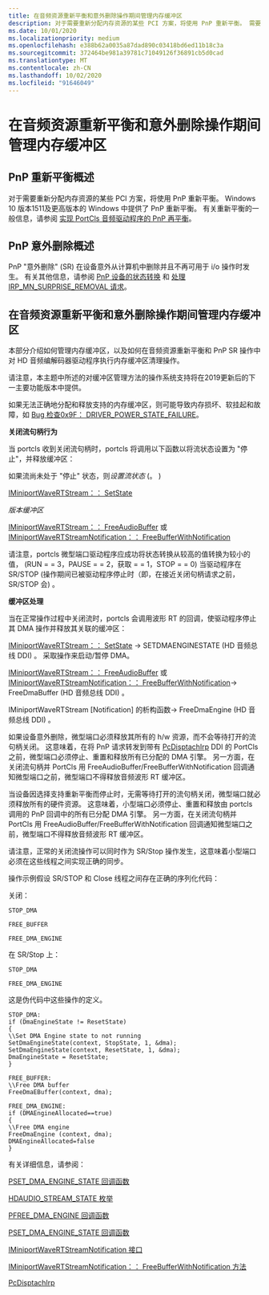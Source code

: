 ```yaml
---
title: 在音频资源重新平衡和意外删除操作期间管理内存缓冲区
description: 对于需要重新分配内存资源的某些 PCI 方案，将使用 PnP 重新平衡。 需要正确管理内存缓冲区以避免出现问题。
ms.date: 10/01/2020
ms.localizationpriority: medium
ms.openlocfilehash: e388b62a0035a87dad890c03418bd6ed11b18c3a
ms.sourcegitcommit: 372464be981a39781c71049126f36891cb5d0cad
ms.translationtype: MT
ms.contentlocale: zh-CN
ms.lasthandoff: 10/02/2020
ms.locfileid: "91646049"
---
```

# <a name="managing-memory-buffers-during-audio-resource-rebalance-and-surprise-removal-operations"></a>在音频资源重新平衡和意外删除操作期间管理内存缓冲区

## <a name="pnp-rebalance-overview"></a>PnP 重新平衡概述

对于需要重新分配内存资源的某些 PCI 方案，将使用 PnP 重新平衡。 Windows 10 版本1511及更高版本的 Windows 中提供了 PnP 重新平衡。 有关重新平衡的一般信息，请参阅 [实现 PortCls 音频驱动程序的 PnP 再平衡](implement-pnp-rebalance-for-portcls-audio-drivers.md)。

## <a name="pnp-surprise-removal-overview"></a>PnP 意外删除概述

PnP "意外删除" (SR) 在设备意外从计算机中删除并且不再可用于 i/o 操作时发生。 有关其他信息，请参阅 [PnP 设备的状态转换](../kernel/state-transitions-for-pnp-devices.md) 和 [处理 IRP_MN_SURPRISE_REMOVAL 请求](../kernel/handling-an-irp-mn-surprise-removal-request.md)。

## <a name="managing-memory-buffers-during-audio-resource-rebalance-and-surprise-removal-operations"></a>在音频资源重新平衡和意外删除操作期间管理内存缓冲区

本部分介绍如何管理内存缓冲区，以及如何在音频资源重新平衡和 PnP SR 操作中对 HD 音频编解码器驱动程序执行内存缓冲区清理操作。

请注意，本主题中所述的对缓冲区管理方法的操作系统支持将在2019更新后的下一主要功能版本中提供。

如果无法正确地分配和释放支持的内存缓冲区，则可能导致内存损坏、软挂起和故障，如 [Bug 检查0x9F： DRIVER_POWER_STATE_FAILURE](../debugger/bug-check-0x9f--driver-power-state-failure.md)。


**关闭流句柄行为**

当 portcls 收到关闭流句柄时，portcls 将调用以下函数以将流状态设置为 "停止"，并释放缓冲区：

如果流尚未处于 "停止" 状态，则*设置流状态* (。 ) 

[IMiniportWaveRTStream：： SetState](/windows-hardware/drivers/ddi/portcls/nf-portcls-iminiportwavertstream-setstate)

*版本缓冲区*  

[IMiniportWaveRTStream：： FreeAudioBuffer](/windows-hardware/drivers/ddi/portcls/nf-portcls-iminiportwavertstream-freeaudiobuffer) 或 [IMiniportWaveRTStreamNotification：： FreeBufferWithNotification](/windows-hardware/drivers/ddi/portcls/nf-portcls-iminiportwavertstreamnotification-freebufferwithnotification)

请注意，portcls 微型端口驱动程序应成功将状态转换从较高的值转换为较小的值， (RUN = = 3，PAUSE = = 2，获取 = = 1，STOP = = 0) 当驱动程序在 SR/STOP (操作期间已被驱动程序停止时（即，在接近关闭句柄请求之前，SR/STOP 会) 。

**缓冲区处理**

当在正常操作过程中关闭流时，portcls 会调用波形 RT 的回调，使驱动程序停止其 DMA 操作并释放其关联的缓冲区：

[IMiniportWaveRTStream：： SetState](/windows-hardware/drivers/ddi/portcls/nf-portcls-iminiportwavertstream-setstate) -> SETDMAENGINESTATE (HD 音频总线 DDI) 。 采取操作来启动/暂停 DMA。

[IMiniportWaveRTStream：： FreeAudioBuffer](/windows-hardware/drivers/ddi/portcls/nf-portcls-iminiportwavertstream-freeaudiobuffer) 或 [IMiniportWaveRTStreamNotification：： FreeBufferWithNotification](/windows-hardware/drivers/ddi/portcls/nf-portcls-iminiportwavertstreamnotification-freebufferwithnotification)-> FreeDmaBuffer (HD 音频总线 DDI) 。

IMiniportWaveRTStream [Notification] 的析构函数-> FreeDmaEngine (HD 音频总线 DDI) 。 

如果设备意外删除，微型端口必须释放其所有的 h/w 资源，而不会等待打开的流句柄关闭。 这意味着，在将 PnP 请求转发到带有 [PcDisptachIrp](/windows-hardware/drivers/ddi/portcls/nf-portcls-pcdispatchirp) DDI 的 PortCls 之前，微型端口必须停止、重置和释放所有已分配的 DMA 引擎。 另一方面，在关闭流句柄并 PortCls 用 FreeAudioBuffer/FreeBufferWithNotification 回调通知微型端口之前，微型端口不得释放音频波形 RT 缓冲区。

当设备因选择支持重新平衡而停止时，无需等待打开的流句柄关闭，微型端口就必须释放所有的硬件资源。 这意味着，小型端口必须停止、重置和释放由 portcls 调用的 PnP 回调中的所有已分配 DMA 引擎。 另一方面，在关闭流句柄并 PortCls 用 FreeAudioBuffer/FreeBufferWithNotification 回调通知微型端口之前，微型端口不得释放音频波形 RT 缓冲区。

请注意，正常的关闭流操作可以同时作为 SR/Stop 操作发生，这意味着小型端口必须在这些线程之间实现正确的同步。

操作示例假设 SR/STOP 和 Close 线程之间存在正确的序列化代码：


关闭：

```
STOP_DMA

FREE_BUFFER

FREE_DMA_ENGINE
```

在 SR/Stop 上：

```
STOP_DMA

FREE_DMA_ENGINE
```

这是伪代码中这些操作的定义。

```
STOP_DMA:
if (DmaEngineState != ResetState)
{
\\Set DMA Engine state to not running
SetDmaEngineState(context, StopState, 1, &dma);
SetDmaEngineState(context, ResetState, 1, &dma);
DmaEngineState = ResetState;
}
```


```
FREE_BUFFER:
\\Free DMA buffer
FreeDmaEBuffer(context, dma);
```


```
FREE_DMA_ENGINE:
if (DMAEngineAllocated==true)
{
\\Free DMA engine
FreeDmaEngine (context, dma);
DMAEngineAllocated=false
}
```

有关详细信息，请参阅：

[PSET_DMA_ENGINE_STATE 回调函数](/windows-hardware/drivers/ddi/hdaudio/nc-hdaudio-pset_dma_engine_state)

[HDAUDIO_STREAM_STATE 枚举](/windows-hardware/drivers/ddi/hdaudio/ne-hdaudio-_hdaudio_stream_state)

[PFREE_DMA_ENGINE 回调函数](/windows-hardware/drivers/ddi/hdaudio/nc-hdaudio-pfree_dma_engine)

[PSET_DMA_ENGINE_STATE 回调函数](/windows-hardware/drivers/ddi/hdaudio/nc-hdaudio-pset_dma_engine_state)

[IMiniportWaveRTStreamNotification 接口](/windows-hardware/drivers/ddi/portcls/nn-portcls-iminiportwavertstreamnotification)

[IMiniportWaveRTStreamNotification：： FreeBufferWithNotification 方法](/windows-hardware/drivers/ddi/portcls/nf-portcls-iminiportwavertstreamnotification-freebufferwithnotification)

[PcDisptachIrp](/windows-hardware/drivers/ddi/portcls/nf-portcls-pcdispatchirp)